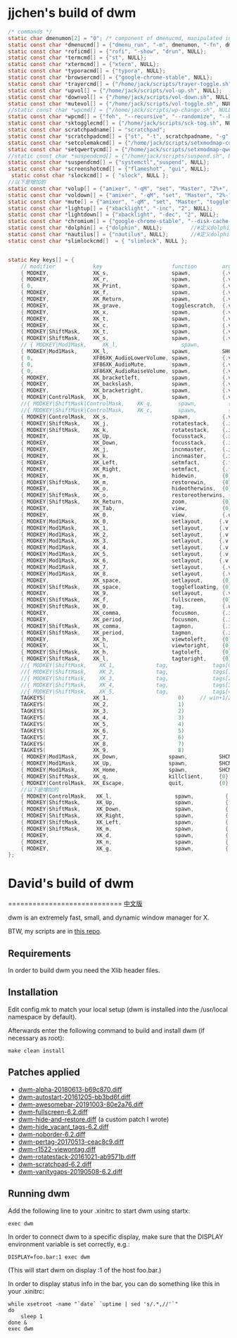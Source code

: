 # jjchen's build of dwm

```c
/* commands */
static char dmenumon[2] = "0"; /* component of dmenucmd, manipulated in spawn() */
static const char *dmenucmd[] = {"dmenu_run", "-m", dmenumon, "-fn", dmenufont, "-nb", col_gray1, "-nf", col_gray3, "-sb", col_cyan, "-sf", col_gray4, NULL};
static const char *roficmd[] = {"rofi", "-show", "drun", NULL};
static const char *termcmd[] = {"st", NULL};
static const char *xtermcmd[] = {"xterm", NULL};
static const char *typoracmd[] = {"typora", NULL};
static const char *browsercmd[] = {"google-chrome-stable", NULL};
static const char *trayercmd[] = {"/home/jack/scripts/trayer-toggle.sh", NULL};
static const char *upvol[] = {"/home/jack/scripts/vol-up.sh", NULL};
static const char *downvol[] = {"/home/jack/scripts/vol-down.sh", NULL};
static const char *mutevol[] = {"/home/jack/scripts/vol-toggle.sh", NULL};
//static const char *wpcmd[] = {"/home/jack/scripts/wp-change.sh", NULL};
static const char *wpcmd[] = {"feh", "--recursive", "--randomize", "--bg-fill", "~/图片/", NULL};      
static const char *sktogglecmd[] = {"/home/jack/scripts/sck-tog.sh", NULL};
static const char scratchpadname[] = "scratchpad";
static const char *scratchpadcmd[] = {"st", "-t", scratchpadname, "-g", "120x34", NULL};
static const char *setcolemakcmd[] = {"/home/jack/scripts/setxmodmap-colemak.sh", NULL};
static const char *setqwertycmd[] = {"/home/jack/scripts/setxmodmap-qwerty.sh", NULL};
//static const char *suspendcmd[] = {"/home/jack/scripts/suspend.sh", NULL};
static const char *suspendcmd[] = {"systemctl","suspend", NULL};
static const char *screenshotcmd[] = {"flameshot", "gui", NULL};
 static const char *slockcmd[] = { "slock", NULL };
//以下是增加的
static const char *volup[] = {"amixer", "-qM", "set", "Master", "2%+", "umute", NULL};
static const char *voldown[] = {"amixer", "-qM", "set", "Master", "2%-", "umute", NULL}; //#定义系统音量大小调节的快捷键功能
static const char *mute[] = {"amixer", "-qM", "set", "Master", "toggle", NULL};			 //#定义开 / 关静音的快捷键功能
static const char *lightup[] = {"xbacklight", "-inc", "2", NULL};
static const char *lightdown[] = {"xbacklight", "-dec", "2", NULL};					  //#定义屏幕亮度调节的快捷键功能
static const char *chromium[] = {"google-chrome-stable", "--disk-cache-dir=/tmp/google-chrome-stable", NULL}; //#定义chrome浏览器的快捷键功能
static const char *dolphin[] = {"dolphin", NULL};	 	  //#定义dolphin文件管理器的快捷键功能
static const char *nautilus[] = {"nautilus", NULL};	 	  //#定义dolphin文件管理器的快捷键功能
static const char *slimlockcmd[]  = { "slimlock", NULL };


static Key keys[] = {
	// modifier            key                      function        argument 
    { MODKEY,              XK_s,                    spawn,          {.v = dmenucmd } }, // win+s打开 dmen 面板（应用菜单）呼出dmenu应用程序启动器
    { MODKEY,              XK_r,                    spawn,          {.v = roficmd } }, // win+r打开 rofi 面板（应用菜单）呼出dmenu应用程序启动器
    { 0,                   XK_Print,                spawn,          {.v = screenshotcmd } },  //PrtSc 截图
    { MODKEY,              XK_f,                    spawn,          {.v = screenshotcmd } },  //win+f  截图
    { MODKEY,              XK_Return,               spawn,          {.v = termcmd } },// win+回车新建一个窗格，（开一个终端应用（st））
    { MODKEY,              XK_grave,                togglescratch,  {.v = scratchpadcmd } },//win+` 打开一个命令行终端小窗格窗口
    { MODKEY,              XK_x,                    spawn,          {.v = xtermcmd } },// win+x 新建一个窗格，（开一个终端应用（xterm））
    { MODKEY,              XK_t,                    spawn,          {.v = typoracmd } },// win+t 新建一个窗格，（开一个终端应用（typora））
    { MODKEY,              XK_c,                    spawn,          {.v = browsercmd } },// win+c 呼出chromium浏览器
    { MODKEY|ShiftMask,    XK_t,                    spawn,          {.v = trayercmd } },// win+shift+t 呼出系统托盘
    { MODKEY|ShiftMask,    XK_s,                    spawn,          {.v = sktogglecmd } },//调出screenkey
    // { MODKEY|Mod1Mask,     XK_l,                    spawn,          {.v = slockcmd } },//锁屏
    { MODKEY|Mod1Mask,     XK_l,                    spawn,          SHCMD("slock") },  //锁屏
    { 0,                   XF86XK_AudioLowerVolume, spawn,          {.v = downvol } },//降低音量
    { 0,                   XF86XK_AudioMute,        spawn,          {.v = mutevol } },  //静音
    { 0,                   XF86XK_AudioRaiseVolume, spawn,          {.v = upvol   } },//增加音量
    { MODKEY,              XK_bracketleft,          spawn,          {.v = downvol } },// win+[ 降低音量
    { MODKEY,              XK_backslash,            spawn,          {.v = mutevol } },// win+\ 静音
    { MODKEY,              XK_bracketright,         spawn,          {.v = upvol   } },// win+] 增加音量
    { MODKEY|ControlMask,  XK_b,                    spawn,          {.v = wpcmd } }, //win+b换壁纸
    //{ MODKEY|ShiftMask|ControlMask,    XK_q,        spawn,          {.v = setqwertycmd } },//win+shift+ctrl+q 键盘模式为qwerty
    //{ MODKEY|ShiftMask|ControlMask,    XK_c,        spawn,          {.v = setcolemakcmd } },//win+shift+ctrl+c 键盘模式为colemal
    { MODKEY|ControlMask,  XK_s,                    spawn,          {.v = suspendcmd } },  // win+ctrl+s休眠
    { MODKEY|ShiftMask,    XK_j,                    rotatestack,    {.i = +1 } }, 	//顺时针循环滚动当前窗口的窗格位置	
    { MODKEY|ShiftMask,    XK_k,                    rotatestack,    {.i = -1 } },	//逆时针循环滚动当前窗口的窗格位置
    { MODKEY,              XK_Up,                   focusstack,     {.i = +1 } },	//将光标焦点移动到下一个窗格
    { MODKEY,              XK_Down,                 focusstack,     {.i = -1 } },   	//将光标焦点移动到上一个窗格 
    { MODKEY,              XK_j,                    incnmaster,     {.i = +1 } },	//插入主窗格的堆栈，窗口竖向排列
    { MODKEY,              XK_k,                    incnmaster,     {.i = -1 } },	//减少主窗格的堆栈数，窗口横向排列
    { MODKEY,              XK_Left,                 setmfact,       {.f = -0.03} },	//将当前的窗格宽度减向左扩展或缩小
    { MODKEY,              XK_Right,                setmfact,       {.f = +0.03} },   	// win+左/右方向键，调整程序窗口的大小
    { MODKEY,              XK_m,                    hidewin,        {0} }, 	// win+m 最小化/隐藏藏 当前窗格
    { MODKEY|ShiftMask,    XK_m,                    restorewin,     {0} }, 	// win+shift+m 恢复当前窗口下隐藏的窗格,非全部，一次一个恢复
    { MODKEY,              XK_o,                    hideotherwins,  {0}},  	// win+ o 最小化/隐藏藏除当前外的其他窗格
    { MODKEY|ShiftMask,    XK_o,                    restoreotherwins, {0}},	// win+shift+o 恢复当前窗口下隐藏除当前外的其他窗格
    { MODKEY|ShiftMask,    XK_Return,               zoom,           {0} }, 	//win+shift+回车，窗口位置互换， 将当前窗口与主窗口互换，若是当前是主窗口则将其与上一个窗格互换，并聚焦在主窗格
    { MODKEY,              XK_Tab,                  view,           {0} }, //查看桌面标签。最后参数可以是NULL（全局查看）或是tags[数字]指定的桌面标签
    { MODKEY,              XK_0,                    view,           {.ui = ~0 } },
    { MODKEY|Mod1Mask,     XK_0,                    setlayout,     {.v = &layouts[0]} },
    { MODKEY|Mod1Mask,     XK_1,                    setlayout,     {.v = &layouts[1]} },
    { MODKEY|Mod1Mask,     XK_2,                    setlayout,     {.v = &layouts[2]} },  //将当前窗口的模式改为排版,主格居左，副窗格居右，新增窗格水平分割
    { MODKEY|Mod1Mask,     XK_3,                    setlayout,     {.v = &layouts[3]} },  //
    { MODKEY|Mod1Mask,     XK_4,                    setlayout,     {.v = &layouts[4]} },  //改变当前窗口的模式为浮动
    { MODKEY|Mod1Mask,     XK_5,                    setlayout,     {.v = &layouts[5]} },  //将当前窗口的副窗格堆模式改为垂直排列布局方式,主窗堆在上，副窗堆在下，副窗格垂直分
    { MODKEY|Mod1Mask,     XK_6,                    setlayout,     {.v = &layouts[6]} },  //将当前窗口的副窗格堆布局模式改为底部水平排列局方式,主窗堆在上，副窗堆在下，副窗格水平分割
    { MODKEY|Mod1Mask,     XK_7,                    setlayout,      {.v = &layouts[7]} },  //将当前窗口的副窗格堆模式改为垂直排列布局方式
    { MODKEY|Mod1Mask,     XK_8,                    setlayout,      {.v = &layouts[8]} },  //将当前窗口的窗格模式改为中心排列布局方式,主窗格在中心占大位，副窗口分列在左右水平分割
    { MODKEY,              XK_space,                setlayout,      {0} },   		//窗口模式切换,Alt + 空格,Alt + shift + 空格
    { MODKEY|ShiftMask,    XK_space,                togglefloating, {0} },		//切换是否浮动。最后参数NULL
    { MODKEY,              XK_9,                    setlayout,      {.v = &layouts[9]} },  //将当前窗口的窗格模式改为网格模式,一列两行、两行两列、三行三列..
    { MODKEY|ShiftMask,    XK_f,                    fullscreen,     {0} },  		// win+shift+f全屏
    { MODKEY|ShiftMask,    XK_0,                    tag,            {.ui = ~0 } },	//切换指定的窗口到达指定的桌面标签。最后参数tags[数字]指定的桌面标签
    { MODKEY,              XK_comma,                focusmon,       {.i = -1 } },  	//win+,  在主副屏之间移动焦点# 移动焦点至左边屏幕，
    { MODKEY,              XK_period,               focusmon,       {.i = +1 } },  	//win+.  # 移动焦点至右边屏幕
    { MODKEY|ShiftMask,    XK_comma,                tagmon,         {.i = -1 } },	//win+shift+,  在主副屏之间移动窗口 # 移动窗口至左边屏幕
    { MODKEY|ShiftMask,    XK_period,               tagmon,         {.i = +1 } },	//win+shift+. # 移动窗口至右边屏幕
    { MODKEY,              XK_h,                    viewtoleft,     {0} },
    { MODKEY,              XK_l,                    viewtoright,    {0} },
    { MODKEY|ShiftMask,    XK_h,                    tagtoleft,      {0} },
    { MODKEY|ShiftMask,    XK_l,                    tagtoright,     {0} },
    //{ MODKEY|ShiftMask,    XK_1,             tag,              tags[0] },     //Mod + shift + num,移动窗口至某标签页
    //{ MODKEY|ShiftMask,    XK_2,             tag,              tags[1] },
    //{ MODKEY|ShiftMask,    XK_3,             tag,              tags[2] },
    //{ MODKEY|ShiftMask,    XK_4,             tag,              tags[3] },
    //{ MODKEY|ShiftMask,    XK_5,             tag,              tags[4] },
	TAGKEYS(               XK_1,                      0)     // win+1/2/3/4/5/6/7/8/9，切换到不同的dwm顶部菜单栏的标签里,切换标签页
	TAGKEYS(               XK_2,                      1)
	TAGKEYS(               XK_3,                      2)
	TAGKEYS(               XK_4,                      3)
	TAGKEYS(               XK_5,                      4)
	TAGKEYS(               XK_6,                      5)
	TAGKEYS(               XK_7,                      6)
	TAGKEYS(               XK_8,                      7)
	TAGKEYS(               XK_9,                      8)
    { MODKEY|Mod1Mask,     XK_Down,                spawn,          SHCMD("transset-df -a --dec .1") },  //减少当前窗格应用的透明度
    { MODKEY|Mod1Mask,     XK_Up,                  spawn,          SHCMD("transset-df -a --inc .1") },  //增加当前窗格应用的透明度
    { MODKEY|Mod1Mask,     XK_Home,                spawn,          SHCMD("transset-df -a .75") },  //恢复当前窗格应用的初始默认的透明度
    { MODKEY|ShiftMask,    XK_q,                   killclient,     {0} },	//关闭当前窗口，强制关闭窗口。最后参数NULL
    { MODKEY|ControlMask,  XK_Escape,              quit,           {0} }, 	//Ctrl+Alt+del，关闭并退出整个dwm桌面，且强制关闭所有当前运行于dwm下的程序
    //以下是增加的
    { MODKEY|ControlMask,   XK_l,                    spawn,          {.v = slimlockcmd } },  //锁屏
    { MODKEY|ShiftMask,     XK_Up,                   spawn,          {.v = lightup} },
    { MODKEY|ShiftMask,     XK_Down,                 spawn,          {.v = lightdown} },  // Shift+win+上/下方向键，调整屏幕亮度
    { MODKEY|ShiftMask,     XK_Right,                spawn,          {.v = volup} },
    { MODKEY|ShiftMask,     XK_Left,                 spawn,          {.v = voldown} },   // Shift+win+左/右方向键，调整音量大小
    { MODKEY|ShiftMask,     XK_m,                    spawn,          {.v = mute} },  	   // Shift+win+m，开启/关闭静音
    { MODKEY,               XK_d,                    spawn,          {.v = dolphin } },   // win+d，呼出dolphin文件管理器
    { MODKEY,               XK_n,                    spawn,          {.v = nautilus } },   // win+d，呼出dolphin文件管理器
    { MODKEY,               XK_g,                    spawn,          {.v = chromium } },   // win+j，呼出chromium浏览器
};

```




# David's build of dwm
============================
[中文版](./README_cn.md)

dwm is an extremely fast, small, and dynamic window manager for X.

BTW, my scripts are in [this repo](https://github.com/theniceboy/scripts).

Requirements
------------
In order to build dwm you need the Xlib header files.


Installation
------------
Edit config.mk to match your local setup (dwm is installed into
the /usr/local namespace by default).

Afterwards enter the following command to build and install dwm (if
necessary as root):

    make clean install

Patches applied
---------------
- [dwm-alpha-20180613-b69c870.diff](https://dwm.suckless.org/patches/alpha/)
- [dwm-autostart-20161205-bb3bd6f.diff](https://dwm.suckless.org/patches/autostart/)
- [dwm-awesomebar-20191003-80e2a76.diff](https://dwm.suckless.org/patches/awesomebar/)
- [dwm-fullscreen-6.2.diff](https://dwm.suckless.org/patches/fullscreen/)
- [dwm-hide-and-restore.diff](https://github.com/theniceboy/dwm-hide-and-restore-win.diff) (a custom patch I wrote)
- [dwm-hide_vacant_tags-6.2.diff](https://dwm.suckless.org/patches/hide_vacant_tags/)
- [dwm-noborder-6.2.diff](https://dwm.suckless.org/patches/noborder/)
- [dwm-pertag-20170513-ceac8c9.diff](https://dwm.suckless.org/patches/pertag/)
- [dwm-r1522-viewontag.diff](https://dwm.suckless.org/patches/viewontag/)
- [dwm-rotatestack-20161021-ab9571b.diff](https://dwm.suckless.org/patches/rotatestack/)
- [dwm-scratchpad-6.2.diff](https://dwm.suckless.org/patches/scratchpad/)
- [dwm-vanitygaps-20190508-6.2.diff](https://dwm.suckless.org/patches/vanitygaps/)


Running dwm
-----------
Add the following line to your .xinitrc to start dwm using startx:

    exec dwm

In order to connect dwm to a specific display, make sure that
the DISPLAY environment variable is set correctly, e.g.:

    DISPLAY=foo.bar:1 exec dwm

(This will start dwm on display :1 of the host foo.bar.)

In order to display status info in the bar, you can do something
like this in your .xinitrc:

    while xsetroot -name "`date` `uptime | sed 's/.*,//'`"
    do
    	sleep 1
    done &
    exec dwm


